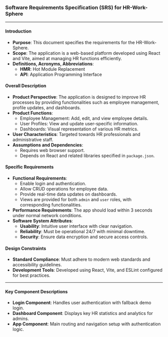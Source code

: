 ### Software Requirements Specification (SRS) for HR-Work-Sphere

---

#### Introduction
- **Purpose**: This document specifies the requirements for the HR-Work-Sphere.
- **Scope**: The application is a web-based platform developed using React and Vite, aimed at managing HR functions efficiently.
- **Definitions, Acronyms, Abbreviations**:
  - **HMR**: Hot Module Replacement
  - **API**: Application Programming Interface

#### Overall Description
- **Product Perspective**: The application is designed to improve HR processes by providing functionalities such as employee management, profile updates, and dashboards.
- **Product Functions**:
  - Employee Management: Add, edit, and view employee details.
  - User Profiles: View and update user-specific information.
  - Dashboards: Visual representation of various HR metrics.
- **User Characteristics**: Targeted towards HR professionals and administrative staff.
- **Assumptions and Dependencies**:
  - Requires web browser support.
  - Depends on React and related libraries specified in `package.json`.

#### Specific Requirements
- **Functional Requirements**:
  - Enable login and authentication.
  - Allow CRUD operations for employee data.
  - Provide real-time data updates on dashboards.
  - Views are provided for both `admin` and `user` roles, with corresponding functionalities.
- **Performance Requirements**: The app should load within 3 seconds under normal network conditions.
- **Software System Attributes**:
  - **Usability**: Intuitive user interface with clear navigation.
  - **Reliability**: Must be operational 24/7 with minimal downtime.
  - **Security**: Ensure data encryption and secure access controls.

#### Design Constraints
- **Standard Compliance**: Must adhere to modern web standards and accessibility guidelines.
- **Development Tools**: Developed using React, Vite, and ESLint configured for best practices.

---

#### Key Component Descriptions
- **Login Component**: Handles user authentication with fallback demo login.
- **Dashboard Component**: Displays key HR statistics and analytics for admins.
- **App Component**: Main routing and navigation setup with authentication logic.
